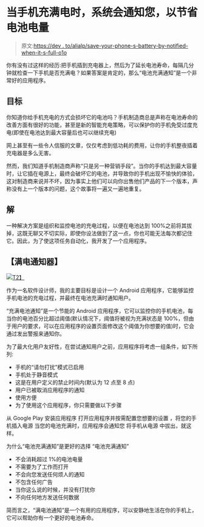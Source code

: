# 当手机充满电时，系统会通知您，以节省电池电量

> 原文:[https://dev . to/alialp/save-your-phone-s-battery-by-notified-when-it-s-full-o1o](https://dev.to/alialp/save-your-phone-s-battery-by-being-notified-whenever-it-s-full-o1o)

你有没有过这样的经历:把手机插到充电器上，然后为了延长电池寿命，每隔几分钟就检查一下手机是否充满电？如果答案是肯定的，那么“电池充满通知”是一个非常好的应用程序。

## [](#objective)目标

你知道你给手机充电的方式会损坏它的电池吗？手机制造商总是声称在电池寿命的改善方面有很好的功能，甚至是新的智能充电策略，可以保护你的手机免受过度充电(即使在电池达到最大容量后也可以继续充电)

网上甚至有一些令人信服的文章，仅仅考虑到低功耗的费用，让你的手机整夜插着充电器是多么无害。

然而，我们知道手机制造商声称“只是另一种营销手段”。当你的手机达到最大容量时，让它插在电源上，最终会破坏它的电池，并导致你的手机出现不愉快的体验，这对制造商来说并不坏，因为事实上他们可以向你出售他们产品的下一个版本，声称没有上一个版本的问题，这个故事将一遍又一遍地重复。

## [](#solution)解

一种解决方案是组织和监控电池的充电过程，以便在电池达到 100%之前将其拔掉，这既无聊又不切实际，即使你设法做到了这一点，你也可能无法每次都记住它。因此，为了使这项任务自动化，我开发了一个应用程序。

## [](#the-full-battery-notifier)【满电通知器】

[![](../Images/1d59dd9f8316caf7acfd6771a49a8e4d.png)T2】](https://play.google.com/store/apps/details?id=com.appelinda.fullbatterynotifier.fullbatterynotifier)

作为一名软件设计师，我的主要目标是设计一个 Android 应用程序，它能够监控手机电池的充电过程，并最终在电池充满时通知用户。

“充满电池通知”是一个节能的 Android 应用程序，它可以监控你的手机电池，每当你的电池百分比超过阈值(默认情况下，阈值将被视为充满状态是 100%，但由于用户的要求，可以在应用程序的设置页面修改这个阈值为你想要的值)时，它会通过发出警报来通知你。

为了最大化用户友好性，在尝试通知用户之前，应用程序将考虑一组条件，如下所列:

*   手机的“请勿打扰”模式已启用
*   手机处于静音模式
*   这是在用户定义的禁止时间内(默认为 12 点至 8 点)
*   用户已被取消应用程序的通知
*   使用方便
*   为了使用这个应用程序，你只需要做以下步骤

从 Google Play 安装应用程序
打开应用程序并按需配置您想要的设置
，将您的手机插入电源
当您的电池充满时，应用程序会通知您
将手机从电源
中拔出，就这样。

为什么“电池充满通知”是更好的选择
“电池充满通知”

*   不会消耗超过 1%的电池电量
*   不需要为了工作而打开
*   不会向您发送任何烦人的通知
*   不包含任何广告
*   当你这么说的时候，并没有打扰你
*   不向任何地方发送任何数据

简而言之，“满电池通知”是一个有用的应用程序，可以安静地生活在你的手机上，它可以帮助你有一个更好的电池寿命。